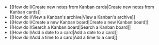 - [[How do I/Create new notes from Kanban cards|Create new notes from Kanban cards]]
- [[How do I/View a Kanban's archive|View a Kanban's archive]]
- [[How do I/Create a new Kanban board|Create a new Kanban board]]
- [[How do I/Search a Kanban board|Search a Kanban board]]
- [[How do I/Add a date to a card|Add a date to a card]]
- [[How do I/Add a time to a card|Add a time to a card]]
